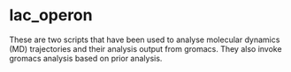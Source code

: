 # lac_operon
These are two scripts that have been used to analyse molecular dynamics (MD) trajectories and their analysis output from gromacs.
They also invoke gromacs analysis based on prior analysis.
